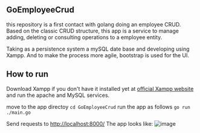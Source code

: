 ## GoEmployeeCrud
this repository is a first contact with golang doing an employee CRUD. Based on the classic CRUD structure, this app is a service to manage adding, deleting or consulting operations to a employee entity.

Taking as a persistence system a mySQL date base and developing using Xampp. And to make the process more agile, bootstrap is used for the UI.

## How to run
Download Xampp if you don't have it installed yet at [official Xampp website](https://www.apachefriends.org/es/download.html) and run the apache and MySQL services.


move to the app directoy
`cd GoEmployeeCrud`
run the app as follows
`go run ./main.go`

Send requests to [http://localhost:8000/](http://localhost:8000/) The app looks like:
![image](https://user-images.githubusercontent.com/79599587/209659541-4a6c93a4-7578-47f5-9efa-d9ab784bc2f1.png)
